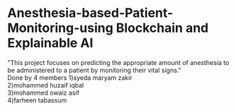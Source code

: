 # Anesthesia-based-Patient-Monitoring-using Blockchain and Explainable AI
"This project focuses on predicting the appropriate amount of anesthesia to be administered to a patient by monitoring their vital signs."
<br>
Done by 4 members
1)syeda maryam zakir
<br>
2)mohammed huzaif iqbal
<br>
3)mohammed owaiz asif
<br>
4)farheen tabassum
